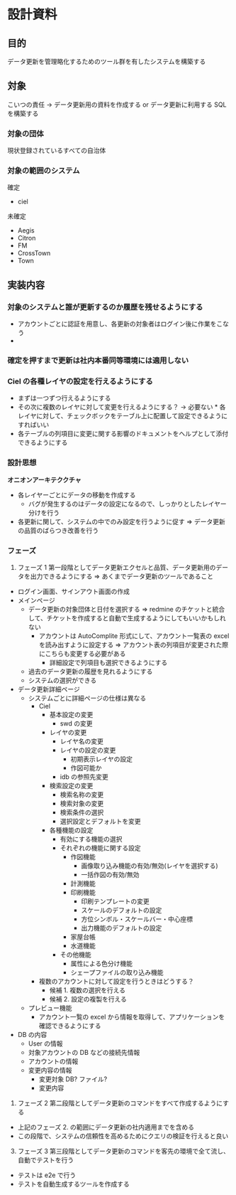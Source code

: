 # 設計資料

## 目的

データ更新を管理略化するためのツール群を有したシステムを構築する

## 対象

こいつの責任 -> データ更新用の資料を作成する or データ更新に利用する SQL を構築する

### 対象の団体

現状登録されているすべての自治体

### 対象の範囲のシステム

確定

- ciel

未確定

- Aegis
- Citron
- FM
- CrossTown
- Town

## 実装内容

### 対象のシステムと誰が更新するのか履歴を残せるようにする

- アカウントごとに認証を用意し、各更新の対象者はログイン後に作業をこなう
-

### 確定を押すまで更新は社内本番同等環境には適用しない

### Ciel の各種レイヤの設定を行えるようにする

- まずは一つずつ行えるようにする
- その次に複数のレイヤに対して変更を行えるようにする？ -> 必要ない \* 各レイヤに対して、チェックボックをテーブル上に配置して設定できるようにすればいい
- 各テーブルの列項目に変更に関する影響のドキュメントをヘルプとして添付できるようにする

### 設計思想

**オニオンアーキテククチャ**

- 各レイヤーごとにデータの移動を作成する
  - バグが発生するのはデータの設定になるので、しっかりとしたレイヤー分けを行う
- 各更新に関して、システムの中でのみ設定を行うように促す => データ更新の品質のばらつき改善を行う

### フェーズ

1. フェーズ 1 第一段階としてデータ更新エクセルと品質、データ更新用のデータを出力できるようにする => あくまでデータ更新のツールであること

- ログイン画面、サインアウト画面の作成
- メインページ
  - データ更新の対象団体と日付を選択する => redmine のチケットと統合して、チケットを作成すると自動で生成するようにしてもいいかもしれない
    - アカウントは AutoComplite 形式にして、アカウント一覧表の excel を読み出すように設定する => アカウント表の列項目が変更された際にこちらも変更する必要がある
      - 詳細設定で列項目も選択できるようにする
  - 過去のデータ更新の履歴を見れるようにする
  - システムの選択ができる
- データ更新詳細ページ
  - システムごとに詳細ページの仕様は異なる
    - Ciel
      - 基本設定の変更
        - swd の変更
      - レイヤの変更
        - レイヤ名の変更
        - レイヤの設定の変更
          - 初期表示レイヤの設定
          - 作図可能か
        - idb の参照先変更
      - 検索設定の変更
        - 検索名称の変更
        - 検索対象の変更
        - 検索条件の選択
        - 選択設定とデフォルトを変更
      - 各種機能の設定
        - 有効にする機能の選択
        - それぞれの機能に関する設定
          - 作図機能
            - 画像取り込み機能の有効/無効(レイヤを選択する)
            - 一括作図の有効/無効
          - 計測機能
          - 印刷機能
            - 印刷テンプレートの変更
            - スケールのデフォルトの設定
            - 方位シンボル・スケールバー・中心座標
            - 出力機能のデフォルトの設定
          - 家屋台帳
          - 水道機能
        - その他機能
          - 属性による色分け機能
          - シェープファイルの取り込み機能
    - 複数のアカウントに対して設定を行うときはどうする？
      - 候補 1. 複数の選択を行える
      - 候補 2. 設定の複製を行える
  - プレビュー機能
    - アカウント一覧の excel から情報を取得して、アプリケーションを確認できるようにする
- DB の内容
  - User の情報
  - 対象アカウントの DB などの接続先情報
  - アカウントの情報
  - 変更内容の情報
    - 変更対象 DB? ファイル?
    - 変更内容

1. フェーズ 2 第二段階としてデータ更新のコマンドをすべて作成するようにする

- 上記のフェーズ 2. の範囲にデータ更新の社内適用までを含める
- この段階で、システムの信頼性を高めるためにクエリの検証を行えると良い

3. フェーズ 3 第三段階としてデータ更新のコマンドを客先の環境で全て流し、自動でテストを行う

- テストは e2e で行う
- テストを自動生成するツールを作成する
